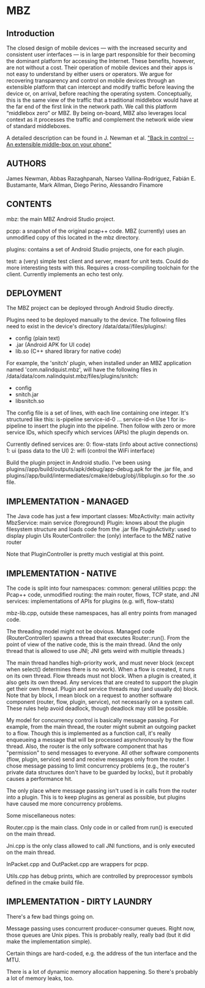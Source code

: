 # MBZ

## Introduction

The closed design of mobile devices — with the increased security and consistent user interfaces — is in large part responsible for their becoming the dominant platform for accessing the Internet. These benefits, however, are not without a cost. Their operation of mobile devices and their apps is not easy to understand by either users or operators.
We argue for recovering transparency and control on mobile devices through an extensible platform that can intercept and modify traffic before leaving the device or, on arrival, before reaching the operating system. Conceptually, this is the same view of the traffic that a traditional middlebox would have at the far end of the first link in the network path. We call this platform “middlebox zero” or MBZ. By being on-board, MBZ also leverages local context as it processes the traffic and complement the network wide view of standard middleboxes. 

A detailed description can be found in J. Newman et al. <a href="https://arxiv.org/abs/2012.07695">"Back in control -- An extensible middle-box on your phone"</a>

## AUTHORS

James Newman, Abbas Razaghpanah, Narseo Vallina-Rodriguez, Fabián E. Bustamante, Mark Allman, Diego Perino, Alessandro Finamore

## CONTENTS

mbz: the main MBZ Android Studio project.

pcpp: a snapshot of the original pcap++ code. MBZ (currently) uses an
unmodified copy of this located in the mbz directory.

plugins: contains a set of Android Studio projects, one for each plugin.

test: a (very) simple test client and server, meant for unit tests. Could
do more interesting tests with this. Requires a cross-compiling toolchain
for the client. Currently implements an echo test only.

## DEPLOYMENT

The MBZ project can be deployed through Android Studio directly.

Plugins need to be deployed manually to the device. The following files need
to exist in the device's directory 
/data/data/<mbz-package-name>/files/plugins/<plugin-name>:
  - config (plain text)
  - <plugin-name>.jar (Android APK for UI code)
  - lib<plugin-name>.so (C++ shared library for native code)

For example, the 'snitch' plugin, when installed under an MBZ application
named 'com.nalindquist.mbz', will have the following files in
/data/data/com.nalindquist.mbz/files/plugins/snitch:
  - config
  - snitch.jar
  - libsnitch.so

The config file is a set of lines, with each line containing one integer. It's
structured like this:
  is-pipeline
  service-id-0
  ...
  service-id-n
Use 1 for is-pipeline to insert the plugin into the pipeline. Then follow with
zero or more service IDs, which specify which services (APIs) the plugin 
depends on.

Currently defined services are:
  0: flow-stats (info about active connections)
  1: ui (pass data to the UI)
  2: wifi (control the WiFi interface)

Build the plugin project in Android studio. I've been using 
plugins/<plugin-name>/app/build/outputs/apk/debug/app-debug.apk
for the .jar file, and
plugins/<plugin-name>/app/build/intermediates/cmake/debug/obj/<isa>/libplugin.so
for the .so file.

## IMPLEMENTATION - MANAGED

The Java code has just a few important classes:
  MbzActivity: main activity
  MbzService: main service (foreground)
  Plugin: knows about the plugin filesystem structure and loads code from the
          .jar file
  PluginActivity: used to display plugin UIs
  RouterController: the (only) interface to the MBZ native router

Note that PluginController is pretty much vestigial at this point.

## IMPLEMENTATION - NATIVE

The code is split into four namespaces:
  common: general utilities
  pcpp: the Pcap++ code, unmodified
  routing: the main router, flows, TCP state, and JNI
  services: implementations of APIs for plugins (e.g. wifi, flow-stats)

mbz-lib.cpp, outside these namespaces, has all entry points from managed code.

The threading model might not be obvious. Managed code (RouterController)
spawns a thread that executes Router::run(). From the point of view of the
native code, this is the main thread. (And the only thread that is allowed to
use JNI; JNI gets weird with multiple threads.)

The main thread handles high-priority work, and must never block (except when
select() determines there is no work). When a flow is created, it runs on
its own thread. Flow threads must not block. When a plugin is created, it also
gets its own thread. Any services that are created to support the plugin get
their own thread. Plugin and service threads may (and usually do) block. Note
that by block, I mean block on a request to another software component 
(router, flow, plugin, service), not necessarily on a system call. These rules
help avoid deadlock, though deadlock may still be possible.

My model for concurrency control is basically message passing. For example,
from the main thread, the router might submit an outgoing packet to a flow. 
Though this is implemented as a function call, it's really enqueueing a
message that will be processed asynchronously by the flow thread. Also, the
router is the only software component that has "permission" to send messages
to everyone. All other software components (flow, plugin, service) send and
receive messages only from the router. I chose message passing to limit
concurrency problems (e.g., the router's private data structures don't have
to be guarded by locks), but it probably causes a performance hit.

The only place where message passing isn't used is in calls from the router
into a plugin. This is to keep plugins as general as possible, but plugins
have caused me more concurrency problems.

Some miscellaneous notes:

Router.cpp is the main class. Only code in or called from run() is executed on 
the main thread.

Jni.cpp is the only class allowed to call JNI functions, and is only executed
on the main thread.

InPacket.cpp and OutPacket.cpp are wrappers for pcpp.

Utils.cpp has debug prints, which are controlled by preprocessor symbols
defined in the cmake build file.

## IMPLEMENTATION - DIRTY LAUNDRY

There's a few bad things going on.

Message passing uses concurrent producer-consumer queues. Right now, those
queues are Unix pipes. This is probably really, really bad (but it did make
the implementation simple).

Certain things are hard-coded, e.g. the address of the tun interface and the
MTU.

There is a lot of dynamic memory allocation happening. So there's probably a
lot of memory leaks, too.
